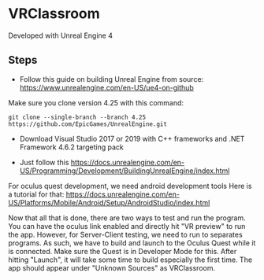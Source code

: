 # VRClassroom

Developed with Unreal Engine 4


## Steps

- Follow this guide on building Unreal Engine from source: https://www.unrealengine.com/en-US/ue4-on-github

Make sure you clone version 4.25 with this command:

```git clone --single-branch --branch 4.25 https://github.com/EpicGames/UnrealEngine.git```

- Download Visual Studio 2017 or 2019 with C++ frameworks and .NET Framework 4.6.2 targeting pack

- Just follow this https://docs.unrealengine.com/en-US/Programming/Development/BuildingUnrealEngine/index.html


For oculus quest development, we need android development tools
Here is a tutorial for that: https://docs.unrealengine.com/en-US/Platforms/Mobile/Android/Setup/AndroidStudio/index.html

Now that all that is done, there are two ways to test and run the program. You can have the oculus link enabled and directly hit "VR preview" to run the app.
However, for Server-Client testing, we need to run to separates programs. As such, we have to build and launch to the Oculus Quest while it is connected. Make sure the Quest is in Developer Mode for this.
After hitting "Launch", it will take some time to build especially the first time. The app should appear under "Unknown Sources" as VRClassroom.
